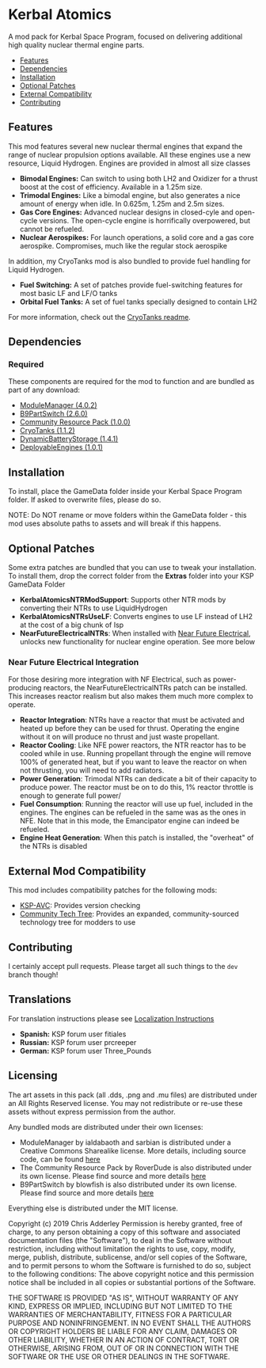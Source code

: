 # Kerbal Atomics

A mod pack for Kerbal Space Program, focused on delivering additional high quality nuclear thermal engine parts.

* [Features](#features)
* [Dependencies](#dependencies)
* [Installation](#installation)
* [Optional Patches](#optional-patches)
* [External Compatibility](#features)
* [Contributing](#contributing)

## Features

This mod features several new nuclear thermal engines that expand the range of nuclear propulsion options available. All these engines use a new resource, Liquid Hydrogen. Engines are provided in almost all size classes  

* **Bimodal Engines:** Can switch to using both LH2 and Oxidizer for a thrust boost at the cost of efficiency. Available in a 1.25m size.
* **Trimodal Engines:** Like a bimodal engine, but also generates a nice amount of energy when idle. In 0.625m, 1.25m and 2.5m sizes.
* **Gas Core Engines:** Advanced nuclear designs in closed-cyle and open-cycle versions. The open-cycle engine is horrifically overpowered, but cannot be refueled.
* **Nuclear Aerospikes:** For launch operations, a solid core and a gas core aerospike. Compromises, much like the regular stock aerospike

In addition, my CryoTanks mod is also bundled to provide fuel handling for Liquid Hydrogen.

* **Fuel Switching:** A set of patches provide fuel-switching features for most basic LF and LF/O tanks
* **Orbital Fuel Tanks:** A set of fuel tanks specially designed to contain LH2

For more information, check out the [CryoTanks readme](https://github.com/ChrisAdderley/CryoTanks/blob/master/README.md).

## Dependencies

### Required
These components are required for the mod to function and are bundled as part of any download:
* [ModuleManager (4.0.2)](https://github.com/sarbian/ModuleManager)
* [B9PartSwitch (2.6.0)](https://github.com/blowfishpro/B9PartSwitch)
* [Community Resource Pack (1.0.0)](https://github.com/BobPalmer/CommunityResourcePack)
* [CryoTanks (1.1.2)](https://github.com/ChrisAdderley/CryoTanks)
* [DynamicBatteryStorage (1.4.1)](https://github.com/ChrisAdderley/DynamicBatteryStorage)
* [DeployableEngines (1.0.1)](https://github.com/ChrisAdderley/DeployableEngines)

## Installation

To install, place the GameData folder inside your Kerbal Space Program folder. If asked to overwrite files, please do so.

NOTE: Do NOT rename or move folders within the GameData folder - this mod uses absolute paths to assets and will break if this happens.

## Optional Patches

Some extra patches are bundled that you can use to tweak your installation. To install them, drop the correct folder from the **Extras** folder into your KSP GameData Folder

* **KerbalAtomicsNTRModSupport**: Supports other NTR mods by converting their NTRs to use LiquidHydrogen
* **KerbalAtomicsNTRsUseLF**: Converts engines to use LF instead of LH2 at the cost of a big chunk of Isp
* **NearFutureElectricalNTRs**: When installed with [Near Future Electrical](https://github.com/ChrisAdderley/DeployableEngines), unlocks new functionality for nuclear engine operation. See more below

### Near Future Electrical Integration

For those desiring more integration with NF Electrical, such as power-producing reactors, the NearFutureElectricalNTRs patch can be installed. This increases reactor realism but also makes them much more complex to operate.

* **Reactor Integration**: NTRs have a reactor that must be activated and heated up before they can be used for thrust. Operating the engine without it on will produce no thrust and just waste propellant.
* **Reactor Cooling**: Like NFE power reactors, the NTR reactor has to be cooled while in use. Running propellant through the engine will remove 100% of generated heat, but if you want to leave the reactor on when not thrusting, you will need to add radiators.
* **Power Generation**: Trimodal NTRs can dedicate a bit of their capacity to produce power. The reactor must be on to do this, 1% reactor throttle is enough to generate full power/
* **Fuel Consumption**: Running the reactor will use up fuel, included in the engines. The engines can be refueled in the same was as the ones in NFE. Note that in this mode, the Emancipator engine can indeed be refueled.
* **Engine Heat Generation**: When this patch is installed, the "overheat" of the NTRs is disabled

## External Mod Compatibility

This mod includes compatibility patches for the following mods:
* [KSP-AVC](https://github.com/CYBUTEK/KSPAddonVersionChecker): Provides version checking
* [Community Tech Tree](https://github.com/ChrisAdderley/CommunityTechTree): Provides an expanded, community-sourced technology tree for modders to use

## Contributing

I certainly accept pull requests. Please target all such things to the `dev` branch though!

## Translations

For translation instructions please see [Localization Instructions](https://github.com/ChrisAdderley/KerbalAtomics/blob/master/GameData/KerbalAtomics/Localization/Localization.md)

* **Spanish:** KSP forum user fitiales
* **Russian:** KSP forum user prcreeper
* **German:** KSP forum user Three_Pounds

## Licensing


The art assets in this pack (all .dds, .png and .mu files) are distributed under an All Rights Reserved license. You may not redistribute or re-use these assets without express permission from the author.

Any bundled mods are distributed under their own licenses:
* ModuleManager by ialdabaoth and sarbian is distributed under a Creative Commons Sharealike license. More details, including source code, can be found [here](http://forum.kerbalspaceprogram.com/threads/31342-0-20-ModuleManager-1-3-for-all-your-stock-modding-needs?p=528607&viewfull=1#post528607)
* The Community Resource Pack by RoverDude is also distributed under its own license. Please find source and more details [here](https://github.com/BobPalmer/CommunityResourcePack)
* B9PartSwitch by blowfish is also distributed under its own license. Please find source and more details [here](https://github.com/blowfishpro/B9PartSwitch)

Everything else is distributed under the MIT license.

Copyright (c) 2019 Chris Adderley
Permission is hereby granted, free of charge, to any person obtaining a copy of this software and associated documentation files (the "Software"), to deal in the Software without restriction, including without limitation the rights to use, copy, modify, merge, publish, distribute, sublicense, and/or sell copies of the Software, and to permit persons to whom the Software is furnished to do so, subject to the following conditions: The above copyright notice and this permission notice shall be included in all copies or substantial portions of the Software.

THE SOFTWARE IS PROVIDED "AS IS", WITHOUT WARRANTY OF ANY KIND, EXPRESS OR IMPLIED, INCLUDING BUT NOT LIMITED TO THE WARRANTIES OF MERCHANTABILITY, FITNESS FOR A PARTICULAR PURPOSE AND NONINFRINGEMENT. IN NO EVENT SHALL THE AUTHORS OR COPYRIGHT HOLDERS BE LIABLE FOR ANY CLAIM, DAMAGES OR OTHER LIABILITY, WHETHER IN AN ACTION OF CONTRACT, TORT OR OTHERWISE, ARISING FROM, OUT OF OR IN CONNECTION WITH THE SOFTWARE OR THE USE OR OTHER DEALINGS IN THE SOFTWARE.
